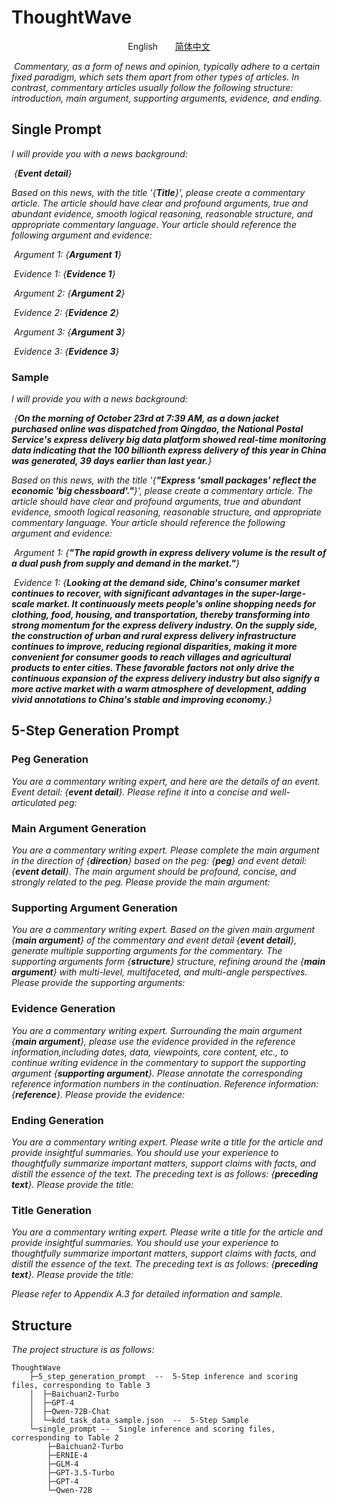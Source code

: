 # ThoughtWave

<p align="center">English&nbsp;&nbsp;&nbsp;&nbsp;&nbsp;&nbsp;&nbsp;<a href='./README - ch.md'>简体中文</a></p>

​	*Commentary, as a form of news and opinion, typically adhere to a certain fixed paradigm, which sets them apart from other types of articles. In contrast, commentary articles usually follow the following structure: introduction, main argument, supporting arguments, evidence, and ending.*



## Single Prompt

*I will provide you with a news background:*

​	*{**Event detail**}*

*Based on this news, with the title '{**Title**}', please create a commentary article. The article should have clear and profound arguments, true and abundant evidence, smooth logical reasoning, reasonable structure, and appropriate commentary language. Your article should reference the following argument and evidence:*

​	*Argument 1: {**Argument 1**}*

​	*Evidence 1: {**Evidence 1**}*

​	*Argument 2: {**Argument 2**}*

​	*Evidence 2: {**Evidence 2**}*

​	*Argument 3: {**Argument 3**}*

​	*Evidence 3: {**Evidence 3**}*

### Sample

*I will provide you with a news background:*

​	*{**On the morning of October 23rd at 7:39 AM, as a down jacket purchased online was dispatched from Qingdao, the National Postal Service's express delivery big data platform showed real-time monitoring data indicating that the 100 billionth express delivery of this year in China was generated, 39 days earlier than last year.**}*

*Based on this news, with the title '{**"Express 'small packages' reflect the economic 'big chessboard'."**}', please create a commentary article. The article should have clear and profound arguments, true and abundant evidence, smooth logical reasoning, reasonable structure, and appropriate commentary language. Your article should reference the following argument and evidence:*

​	*Argument 1: {**"The rapid growth in express delivery volume is the result of a dual push from supply and demand in the market."**}*

​	*Evidence 1: {**Looking at the demand side, China's consumer market continues to recover, with significant advantages in the super-large-scale market. It continuously meets people's online shopping needs for clothing, food, housing, and transportation, thereby transforming into strong momentum for the express delivery industry. On the supply side, the construction of urban and rural express delivery infrastructure continues to improve, reducing regional disparities, making it more convenient for consumer goods to reach villages and agricultural products to enter cities. These favorable factors not only drive the continuous expansion of the express delivery industry but also signify a more active market with a warm atmosphere of development, adding vivid annotations to China's stable and improving economy.**}*



## 5-Step Generation Prompt

### Peg Generation

*You are a commentary writing expert, and here are the details of an event. Event detail: {**event detail**}. Please refine it into a concise and well-articulated peg:*

### Main Argument Generation

 *You are a commentary writing expert. Please complete the main argument in the direction of {**direction**} based on the peg: {**peg**} and event detail: {**event detail**}. The main argument should be profound, concise, and strongly related to the peg. Please provide the main argument:*

### Supporting Argument Generation

*You are a commentary writing expert. Based on the given main argument {**main argument**} of the commentary and event detail {**event detail**}, generate multiple supporting arguments for the commentary. The supporting arguments form {**structure**} structure, refining around the {**main argument**} with multi-level, multifaceted, and multi-angle perspectives. Please provide the supporting arguments:*

### Evidence Generation

*You are a commentary writing expert. Surrounding the main argument {**main argument**}, please use the evidence provided in the reference information,including dates, data, viewpoints, core content, etc., to continue writing evidence in the commentary to support the supporting argument {**supporting argument**}. Please annotate the corresponding reference information numbers in the continuation. Reference information: {**reference**}. Please provide the evidence:*

### Ending Generation

*You are a commentary writing expert. Please write a title for the article and provide insightful summaries. You should use your experience to thoughtfully summarize important matters, support claims with facts, and distill the essence of the text. The preceding text is as follows: {**preceding text**}. Please provide the title:*

### Title Generation

*You are a commentary writing expert. Please write a title for the article and provide insightful summaries. You should use your experience to thoughtfully summarize important matters, support claims with facts, and distill the essence of the text. The preceding text is as follows: {**preceding text**}. Please provide the title:*



*Please refer to Appendix A.3 for detailed information and sample.*

## Structure

*The project structure is as follows:*

```
ThoughtWave
    ├─5_step_generation_prompt	--	5-Step inference and scoring files, corresponding to Table 3
    │  ├─Baichuan2-Turbo
    │  ├─GPT-4
    │  ├─Qwen-72B-Chat
    │  └─kdd_task_data_sample.json	--	5-Step Sample
    └─single_prompt	--	Single inference and scoring files, corresponding to Table 2
        ├─Baichuan2-Turbo
        ├─ERNIE-4
        ├─GLM-4
        ├─GPT-3.5-Turbo
        ├─GPT-4
        └─Qwen-72B
```


